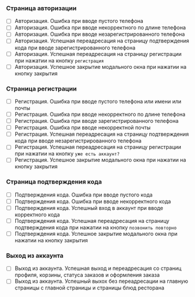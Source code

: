 ### Страница авторизации
- [ ] Авторизация. Ошибка при вводе пустого телефона
- [ ] Авторизация. Ошибка при вводе некорректного по длине телефона
- [ ] Авторизация. Ошибка при вводе незарегистрированного телефона
- [ ] Авторизация. Успешная переадресация на страницу подтверждения кода при вводе зарегистрированного телефона
- [ ] Авторизация. Успешная переадресация на страницу регистрации при нажатии на кнопку `регистрация`
- [ ] Авторизация. Успешное закрытие модального окна при нажатии на кнопку закрытия

### Страница регистрации
- [ ] Регистрация. Ошибка при вводе пустого телефона или имени или почты
- [ ] Регистрация. Ошибка при вводе некорректного по длине телефона
- [ ] Регистрация. Ошибка при вводе зарегистрированного телефона
- [ ] Регистрация. Ошибка при вводе некорректной почты
- [ ] Регистрация. Успешная переадресация на страницу подтверждения кода при вводе незарегистрированного телефона
- [ ] Регистрация. Успешная переадресация на страницу регистрации при нажатии на кнопку `уже есть аккаунт?`
- [ ] Регистрация. Успешное закрытие модального окна при нажатии на кнопку закрытия

### Страница подтверждения кода
- [ ] Подтверждения кода. Ошибка при вводе пустого кода
- [ ] Подтверждения кода. Ошибка при вводе некорректного кода
- [ ] Подтверждения кода. Успешный вход в аккаунт при вводе корректного кода
- [ ] Подтверждения кода. Успешная переадресация на страницу подтверждения кода при нажатии на кнопку `позвонить повторно`
- [ ] Подтверждения кода. Успешное закрытие модального окна при нажатии на кнопку закрытия

### Выход из аккаунта
- [ ] Выход из аккаунта. Успешная выход и переадресация со страниц профиля, корзины, статуса заказов и оформления заказа
- [ ] Выход из аккаунта. Успешный выхох без переадресации на главную страницы с главной страницы и страницы блюд ресторана
